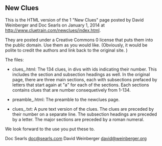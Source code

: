 ## New Clues

This is the HTML version of the 1 "New Clues" page posted by David Weinberger and Doc Searls on January 1, 2014 at http://www.cluetrain.com/newclues/index.html.

They are posted under a Creative Commons 0 license that puts them into the public domain. Use them as you would like. (Obviously, it would be polite to credit the authors and  link back to the original site. )

The files:

- clues_.html: The 134 clues, in divs with ids indicating their number. This includes the section and subsection headings as well. In the original page, there are three main sections, each with subsections prefaced by letters that start again at "a" for each of the sections. Each sections contains clues that are number consequetively from 1-134.

- preamble_.html: The preamble to the newclues page.

- clues_.txt: A pure text version of the clues. The clues are preceded by their number on a separate line. The subsection headings are preceded by a letter. The major sections are preceded by a roman numeral.

We look forward to the use you put these to.

Doc Searls
doc@searls.com
David Weinberger
david@weinberger.org 

